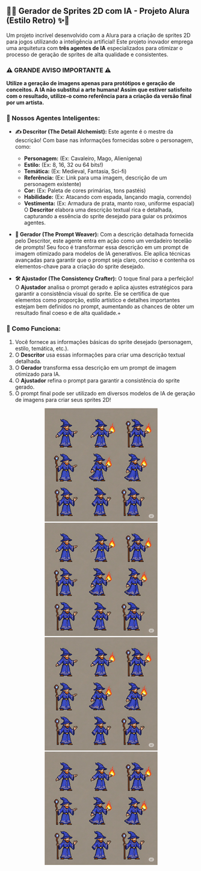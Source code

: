 ## 👾✨ Gerador de Sprites 2D com IA - Projeto Alura (Estilo Retro) ✨👾

Um projeto incrível desenvolvido com a Alura para a criação de sprites 2D para jogos utilizando a inteligência artificial! Este projeto inovador emprega uma arquitetura com **três agentes de IA** especializados para otimizar o processo de geração de sprites de alta qualidade e consistentes.

### ⚠️ GRANDE AVISO IMPORTANTE ⚠️

**Utilize a geração de imagens apenas para protótipos e geração de conceitos. A IA não substitui a arte humana! Assim que estiver satisfeito com o resultado, utilize-o como referência para a criação da versão final por um artista.**

### 🤖 Nossos Agentes Inteligentes:

* **✍️ Descritor (The Detail Alchemist):** Este agente é o mestre da descrição! Com base nas informações fornecidas sobre o personagem, como:
    * **Personagem:** (Ex: Cavaleiro, Mago, Alienígena)
    * **Estilo:** (Ex: 8, 16, 32 ou 64 bits!)
    * **Temática:** (Ex: Medieval, Fantasia, Sci-fi)
    * **Referência:** (Ex: Link para uma imagem, descrição de um personagem existente)
    * **Cor:** (Ex: Paleta de cores primárias, tons pastéis)
    * **Habilidade:** (Ex: Atacando com espada, lançando magia, correndo)
    * **Vestimenta:** (Ex: Armadura de prata, manto roxo, uniforme espacial)
    O **Descritor** elabora uma descrição textual rica e detalhada, capturando a essência do sprite desejado para guiar os próximos agentes.

* **🎨 Gerador (The Prompt Weaver):** Com a descrição detalhada fornecida pelo Descritor, este agente entra em ação como um verdadeiro tecelão de prompts! Seu foco é transformar essa descrição em um prompt de imagem otimizado para modelos de IA generativos. Ele aplica técnicas avançadas para garantir que o prompt seja claro, conciso e contenha os elementos-chave para a criação do sprite desejado.

* **🛠️ Ajustador (The Consistency Crafter):** O toque final para a perfeição! O **Ajustador** analisa o prompt gerado e aplica ajustes estratégicos para garantir a consistência visual do sprite. Ele se certifica de que elementos como proporção, estilo artístico e detalhes importantes estejam bem definidos no prompt, aumentando as chances de obter um resultado final coeso e de alta qualidade.+

### 🚀 Como Funciona:

1.  Você fornece as informações básicas do sprite desejado (personagem, estilo, temática, etc.).
2.  O **Descritor** usa essas informações para criar uma descrição textual detalhada.
3.  O **Gerador** transforma essa descrição em um prompt de imagem otimizado para IA.
4.  O **Ajustador** refina o prompt para garantir a consistência do sprite gerado.
5.  O prompt final pode ser utilizado em diversos modelos de IA de geração de imagens para criar seus sprites 2D!

<p align="center">
  <img src="mage.png" alt="Imagem 1" width="300">
  <img src="mage.png" alt="Imagem 2" width="300">
  <img src="mage.png" alt="Imagem 3" width="300">
  <img src="mage.png" alt="Imagem 3" width="300">
</p>